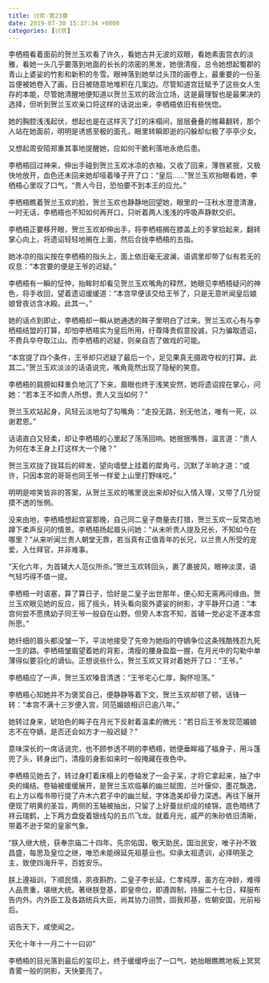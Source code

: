 ```yaml
---
title: 讨欢-第23章
date: 2019-07-30 15:37:34 +0800
categories: [讨欢]
---
```


李栖梧看着面前的贺兰玉欢看了许久，看她古井无波的双眼，看她素面宫衣的淡雅，看她一头几乎要落到地面的长长的浓密的黑发，她很清瘦，总令她想起蜀郡的青山上婆娑的竹影和新积的冬雪。眼神落到她举过头顶的画卷上，最重要的一份圣旨便被她卷入了画，日日被随意地堆积在几案边。尽管知道宫廷赋予了这些女人生存的本能，尽管她清醒地便知道以贺兰玉欢的政治立场，这是最理智也是最果决的选择，但听到贺兰玉欢亲口将这样的话说出来，李栖梧依旧有些恍惚。

她的胸腔浅浅起伏，想起也是在这样灭了灯的床榻间，层层叠叠的帷幕翻转，那个人站在她面前，明明是诱惑至极的面孔，眼里转瞬即逝的闪躲却似极了亭亭少女。

又想起周安陌郑重其事地提醒她，应如何干脆利落地永绝后患。

李栖梧回过神来，伸出手碰到贺兰玉欢冰凉的衣袖，又收了回来，薄唇紧抿，又极快地放开，血色还未回来她却哑着嗓子开了口：“皇后……”贺兰玉欢抬眼看她，李栖梧心里叹了口气，“贵人今日，恐怕要不到本王的应允。”

李栖梧瞧着贺兰玉欢的脸，贺兰玉欢也静静地回望她，眼里的一汪秋水澄澄清澈，一时无话，李栖梧也不知如何再开口，只听着两人浅浅的呼吸声静默交织。

李栖梧正要移开眼，贺兰玉欢却伸出手，将李栖梧搁在膝盖上的手掌拾起来，翻转掌心向上，将遗诏轻轻地搁在上面，然后合拢李栖梧的五指。

她冰凉的指尖按在李栖梧的指头上，面上依旧毫无波澜，语调里却带了似有若无的叹息：“本宫要的便是王爷的迟疑。”

李栖梧有一瞬的怔忡，抬眸时却看见贺兰玉欢嘴角的释然，她眼见李栖梧疑问的神色，将手收回，望着遗诏缓缓道：“本宫早便该交给王爷了，只是无意听闻皇后娘娘曾夜访含冰殿。此其一。”

她的话点到即止，李栖梧却一瞬从她通透的眸子里明白了过来。贺兰玉欢心有与李栖梧结盟的打算，却怕李栖梧实为皇后所用，纡尊降贵假意投诚，只为骗取遗诏，不费兵卒夺取江山。而李栖梧的迟疑，则亲自否了做戏的可能。

“本宫提了四个条件，王爷却只迟疑了最后一个，足见果真无摄政夺权的打算。此其二。”贺兰玉欢淡淡的话语说完，嘴角竟然出现了隐秘的笑意。

李栖梧的肩膀如释重负地沉了下来，眉眼也终于浅笑安然，她将遗诏捏在掌心，问她：“若本王不如贵人所想，贵人又当如何？”

贺兰玉欢站起身，风轻云淡地勾了勾嘴角：“走投无路，别无他法，唯有一死，以谢君恩。”

话语直白又轻柔，却让李栖梧的心里起了荡荡回响。她抿抿嘴唇，温言道：“贵人为何在本王身上打这样大一个赌？”

贺兰玉欢拢了拢耳后的碎发，望向墙壁上挂着的犀角弓，沉默了半晌才道：“或许，只因本宫的哥哥也同王爷一样爱上山里打野味吃。”

明明是啼笑皆非的答案，从贺兰玉欢的嘴里说出来却好似入情入理，又带了几分捉摸不透的怅惘。

没来由地，李栖梧想起宫宴那晚，自己同二皇子商量去打猎，贺兰玉欢一反常态地蹲下柔声反问的情景。李栖梧扬起眉头问她：“从未听贵人提及兄长，不知如今在哪里？”从来听闻兰贵人朝堂无靠，若当真有正值青年的长兄，以兰贵人所受的宠爱，入仕拜官，并非难事。

“天化六年，为首辅大人范仪所杀。”贺兰玉欢转回头，裹了裹披风，眼神淡漠，语气轻巧得不值一提。

李栖梧一时语塞，算了算日子，恰好是二皇子出世那年，便心知无需再问缘由。贺兰玉欢眼见她的反应，摇了摇头，转头看向窗外婆娑的树影，才平静开口道：“本宫何尝不愿携幼子同王爷一般自在山野。但旁人本宫不知，首辅一党必定不遂本宫所愿。”

她纤细的眉头都没皱一下，平淡地接受了先帝为她指的夺嫡争位这条残酷残忍九死一生的路。李栖梧皱眉望着她的背影，清瘦的腰身盈盈一握，在月光中的勾勒中单薄得似要羽化的谪仙。正想说些什么，贺兰玉欢又背对着她开了口：“王爷。”

李栖梧应了一声，贺兰玉欢嗓音清透：“王爷宅心仁厚，胸怀坦荡。”

李栖梧心知她并不为褒奖自己，便静静等着下文，贺兰玉欢却顿了顿，话锋一转：“本宫不满十三岁便入宫，同范媚娘相识已逾八年。”

她转过身来，琥珀色的眸子在月光下反射着温柔的微光：“若日后王爷发现范媚娘志不在夺嫡，是否还会如方才一般迟疑？”

意味深长的一席话说完，也不顾参透不明的李栖梧，她便垂眸福了福身子，用斗篷兜了头，转身出门，清瘦的身影如来时一般掩藏在夜色中。

李栖梧见她去了，转过身盯着床榻上的卷轴发了一会子呆，才将它拿起来，抽了中央的绳结。卷轴被缓缓展开，是贺兰玉欢临摹的幽兰赋图，兰叶偃仰，墨花飘逸，右上方以楷书带行提了卉木六君子中的幽兰赋，字体逸美却骨力深透。再往下展开便现了明黄的圣旨，两侧的玉轴被抽出，只留了上好蚕丝织成的绫锦，底色暗绣了祥云瑞鹤，上下两方盘旋着银线勾的五爪飞龙。就着月光，威严的朱砂依旧清晰，带着不逊于常的皇家气象。

“朕入继大统，获奉宗庙二十四年。先宗佑国，敬天助民，国治民安，唯子孙不致昌盛，每思及皇位之继，唯恐未能绵延先祖基业也。仰承太祖遗训，必择明圣之主，致使四海升平，百姓安乐。

朕上遵祖训，下顺民情，夙夜斟酌，二皇子李长延，仁孝纯厚，虽方在冲龄，难得人品贵重，堪继大统。著继朕登基，即皇帝位，即遵舆制，持服二十七日，释服布告内外。内外臣工及各路统兵大臣，尚其协力诩赞，固我邦基，佐朝安国，光前裕后。

诏告天下，咸使闻之。

天化十年十一月二十一曰卯”

李栖梧的目光落到最后的玺印上，终于缓缓呼出了一口气，她抬眼瞧瞧地板上冥冥青雾一般的阴影，天快要亮了。

